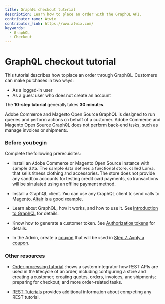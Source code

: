 ```yaml
---
title: GraphQL checkout tutorial
description: Learn how to place an order with the GraphQL API.
contributor_name: Atwix
contributor_link: https://www.atwix.com/
keywords:
  - GraphQL
  - Checkout
---
```


# GraphQL checkout tutorial

This tutorial describes how to place an order through GraphQL. Customers can make purchases in two ways:

-  As a logged-in user
-  As a guest user who does not create an account

The **10-step tutorial** generally takes **30 minutes**.

Adobe Commerce and Magento Open Source GraphQL is designed to run queries and perform actions on behalf of a customer. Adobe Commerce and Magento Open Source GraphQL does not perform back-end tasks, such as manage invoices or shipments.

### Before you begin

Complete the following prerequisites:

-  Install an Adobe Commerce or Magento Open Source instance with sample data.
   The sample data defines a functional store, called Luma, that sells fitness clothing and accessories. The store does not provide any sandbox accounts for testing credit card payments, so transactions will be simulated using an offline payment method.

-  Install a GraphQL client. You can use any GraphQL client to send calls to Magento. [Altair](https://altair.sirmuel.design/) is a good example.

-  Learn about GraphQL, how it works, and how to use it. See [Introduction to GraphQL](https://graphql.org/learn/) for details.

-  Know how to generate a customer token. See [Authorization tokens](../../usage/authorization-tokens.md) for details.

-  In the Admin, create a [coupon](https://docs.magento.com/user-guide/marketing/price-rules-cart-coupon-code-configure.html) that will be used in [Step 7. Apply a coupon](../../tutorials/checkout/apply-coupon.md).

### Other resources

-  [Order processing tutorial](https://developer.adobe.com/commerce/webapi/rest/tutorials/orders/) shows a system integrator how REST APIs are used in the lifecycle of an order, including configuring a store and creating a customer; creating quotes, orders, invoices, and shipments; preparing for checkout; and more order-related tasks.

-  [REST Tutorials](https://developer.adobe.com/commerce/webapi/rest/tutorials/) provides additional information about completing any REST tutorial.
